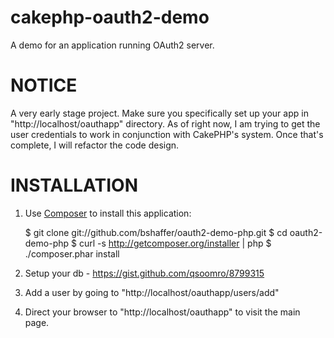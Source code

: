 cakephp-oauth2-demo
===================

A demo for an application running OAuth2 server.

NOTICE
======
A very early stage project. Make sure you specifically set up your app in "http://localhost/oauthapp" directory. As of right now,
I am trying to get the user credentials to work in conjunction with CakePHP's system. Once that's complete, I will refactor the code
design.

INSTALLATION
============

1. Use [Composer](http://getcomposer.org/) to install this application:

    $ git clone git://github.com/bshaffer/oauth2-demo-php.git
    $ cd oauth2-demo-php
    $ curl -s http://getcomposer.org/installer | php
    $ ./composer.phar install

2. Setup your db - https://gist.github.com/qsoomro/8799315

3. Add a user by going to "http://localhost/oauthapp/users/add"

4. Direct your browser to "http://localhost/oauthapp" to visit the main page.
